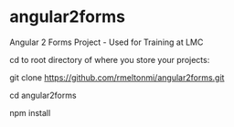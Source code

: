 # angular2forms
Angular 2 Forms Project - Used for Training at LMC

cd to root directory of where you store your projects:

git clone https://github.com/rmeltonmi/angular2forms.git

cd angular2forms

npm install 
